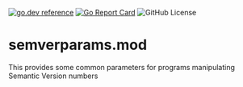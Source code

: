 <!-- Code generated by mkbadge; DO NOT EDIT. START -->
[![go.dev reference](https://img.shields.io/badge/go.dev-reference-green?logo=go)](https://pkg.go.dev/mod/github.com/nickwells/semverparams.mod/v4)
[![Go Report Card](https://goreportcard.com/badge/github.com/nickwells/semverparams.mod/v4)](https://goreportcard.com/report/github.com/nickwells/semverparams.mod/v4)
![GitHub License](https://img.shields.io/github/license/nickwells/semverparams.mod/v4)
<!-- Code generated by mkbadge; DO NOT EDIT. END -->
# semverparams.mod
This provides some common parameters for programs manipulating Semantic Version numbers
